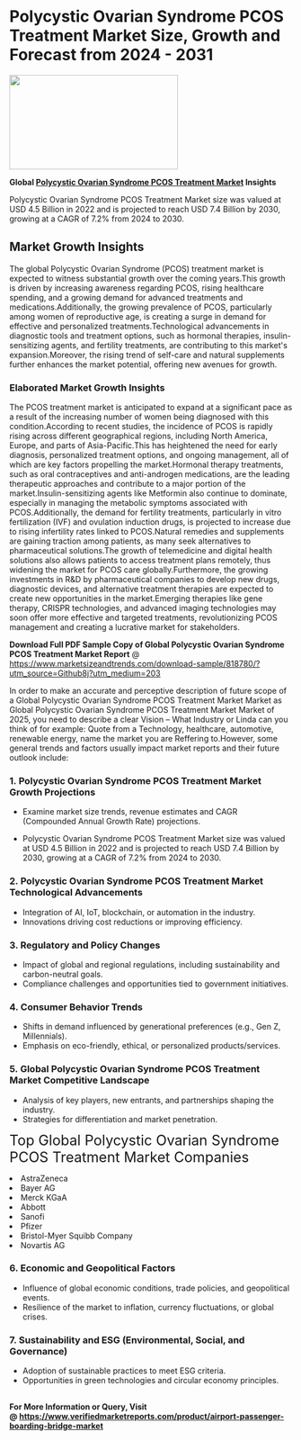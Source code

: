 <H1>Polycystic Ovarian Syndrome PCOS Treatment Market Size, Growth and Forecast from 2024 - 2031</H1><img class="aligncenter size-medium wp-image-584254" src="https://thirdeyenews.in/wp-content/uploads/2024/09/Global-Market-Research-300x168.jpeg" alt="" width="300" height="168" /><p><strong>Global&nbsp;<a href="https://www.marketsizeandtrends.com/download-sample/818780/?utm_source=Github8j?utm_medium=203">Polycystic Ovarian Syndrome PCOS Treatment Market</a> Insights</strong></p><p>Polycystic Ovarian Syndrome PCOS Treatment Market size was valued at USD 4.5 Billion in 2022 and is projected to reach USD 7.4 Billion by 2030, growing at a CAGR of 7.2% from 2024 to 2030.</p><p><h2>Market Growth Insights</h2> The global Polycystic Ovarian Syndrome (PCOS) treatment market is expected to witness substantial growth over the coming years.This growth is driven by increasing awareness regarding PCOS, rising healthcare spending, and a growing demand for advanced treatments and medications.Additionally, the growing prevalence of PCOS, particularly among women of reproductive age, is creating a surge in demand for effective and personalized treatments.Technological advancements in diagnostic tools and treatment options, such as hormonal therapies, insulin-sensitizing agents, and fertility treatments, are contributing to this market's expansion.Moreover, the rising trend of self-care and natural supplements further enhances the market potential, offering new avenues for growth.<h3>Elaborated Market Growth Insights</h3> The PCOS treatment market is anticipated to expand at a significant pace as a result of the increasing number of women being diagnosed with this condition.According to recent studies, the incidence of PCOS is rapidly rising across different geographical regions, including North America, Europe, and parts of Asia-Pacific.This has heightened the need for early diagnosis, personalized treatment options, and ongoing management, all of which are key factors propelling the market.Hormonal therapy treatments, such as oral contraceptives and anti-androgen medications, are the leading therapeutic approaches and contribute to a major portion of the market.Insulin-sensitizing agents like Metformin also continue to dominate, especially in managing the metabolic symptoms associated with PCOS.Additionally, the demand for fertility treatments, particularly in vitro fertilization (IVF) and ovulation induction drugs, is projected to increase due to rising infertility rates linked to PCOS.Natural remedies and supplements are gaining traction among patients, as many seek alternatives to pharmaceutical solutions.The growth of telemedicine and digital health solutions also allows patients to access treatment plans remotely, thus widening the market for PCOS care globally.Furthermore, the growing investments in R&D by pharmaceutical companies to develop new drugs, diagnostic devices, and alternative treatment therapies are expected to create new opportunities in the market.Emerging therapies like gene therapy, CRISPR technologies, and advanced imaging technologies may soon offer more effective and targeted treatments, revolutionizing PCOS management and creating a lucrative market for stakeholders.<p><span class=""><strong>Download Full PDF Sample Copy of Global Polycystic Ovarian Syndrome PCOS Treatment Market Report</strong> @ <a href="https://www.marketsizeandtrends.com/download-sample/818780/?utm_source=Github8j?utm_medium=203" target="_blank">https://www.marketsizeandtrends.com/download-sample/818780/?utm_source=Github8j?utm_medium=203</a></span></p><p>In order to make an accurate and perceptive description of future scope of a Global&nbsp;Polycystic Ovarian Syndrome PCOS Treatment Market Market as Global&nbsp;Polycystic Ovarian Syndrome PCOS Treatment Market Market of 2025, you need to describe a clear Vision &ndash; What Industry or Linda can you think of for example: Quote from a Technology, healthcare, automotive, renewable energy, name the market you are Reffering to.However, some general trends and factors usually impact market reports and their future outlook include:</p><h3>1.&nbsp;<strong>Polycystic Ovarian Syndrome PCOS Treatment Market Growth Projections</strong></h3><ul><li>Examine market size trends, revenue estimates and CAGR (Compounded Annual Growth Rate) projections.</li><li><p>Polycystic Ovarian Syndrome PCOS Treatment Market size was valued at USD 4.5 Billion in 2022 and is projected to reach USD 7.4 Billion by 2030, growing at a CAGR of 7.2% from 2024 to 2030.</p></li></ul><h3>2.&nbsp;<strong>Polycystic Ovarian Syndrome PCOS Treatment Market Technological Advancements</strong></h3><ul><li>Integration of AI, IoT, blockchain, or automation in the industry.</li><li>Innovations driving cost reductions or improving efficiency.</li></ul><h3>3.&nbsp;<strong>Regulatory and Policy Changes</strong></h3><ul><li>Impact of global and regional regulations, including sustainability and carbon-neutral goals.</li><li>Compliance challenges and opportunities tied to government initiatives.</li></ul><h3>4.&nbsp;<strong>Consumer Behavior Trends</strong></h3><ul><li>Shifts in demand influenced by generational preferences (e.g., Gen Z, Millennials).</li><li>Emphasis on eco-friendly, ethical, or personalized products/services.</li></ul><h3>5.&nbsp;<strong>Global Polycystic Ovarian Syndrome PCOS Treatment Market Competitive Landscape</strong></h3><ul><li>Analysis of key players, new entrants, and partnerships shaping the industry.</li><li>Strategies for differentiation and market penetration.</li></ul><p data-pm-slice="1 1 []"><span style="color: inherit; font-family: inherit; font-size: 25px;">Top Global Polycystic Ovarian Syndrome PCOS Treatment Market Companies</span></p><div class="" data-test-id=""><p><li>AstraZeneca</li><li> Bayer AG</li><li> Merck KGaA</li><li> Abbott</li><li> Sanofi</li><li> Pfizer</li><li> Bristol-Myer Squibb Company</li><li> Novartis AG</li></p></div><h3>6.&nbsp;<strong>Economic and Geopolitical Factors</strong></h3><ul><li>Influence of global economic conditions, trade policies, and geopolitical events.</li><li>Resilience of the market to inflation, currency fluctuations, or global crises.</li></ul><h3>7.&nbsp;<strong>Sustainability and ESG (Environmental, Social, and Governance)</strong></h3><ul><li>Adoption of sustainable practices to meet ESG criteria.</li><li>Opportunities in green technologies and circular economy principles.</li></ul><h2><strong style="font-size: 14px;">For More Information or Query, Visit @&nbsp;</strong><a style="background-color: #ffffff; font-size: 14px;" href="https://www.marketsizeandtrends.com/report/polycystic-ovarian-syndrome-pcos-treatment-market/" target="_blank">https://www.verifiedmarketreports.com/product/airport-passenger-boarding-bridge-market</a></h2>